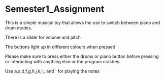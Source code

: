 # Semester1_Assignment
This is a simple musical toy that allows the use to switch between piano and drum modes.

There is a silder for volume and pitch

The buttons light up in different colours when pressed

Please make sure to press either the drums or piano button before pressing or interacting with anything else or the program crashes.

Use a,s,d,f,g,h,j,k,l,; and ' for playing the notes
